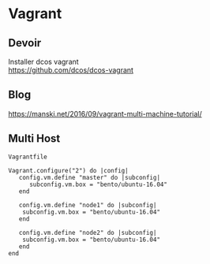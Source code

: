 # Vagrant

## Devoir

Installer dcos vagrant  
https://github.com/dcos/dcos-vagrant

## Blog
https://manski.net/2016/09/vagrant-multi-machine-tutorial/

## Multi Host

`Vagrantfile`

```
Vagrant.configure("2") do |config|
   config.vm.define "master" do |subconfig|
      subconfig.vm.box = "bento/ubuntu-16.04"
   end

   config.vm.define "node1" do |subconfig|
	subconfig.vm.box = "bento/ubuntu-16.04"
   end

   config.vm.define "node2" do |subconfig|
	subconfig.vm.box = "bento/ubuntu-16.04"
   end
end

```
